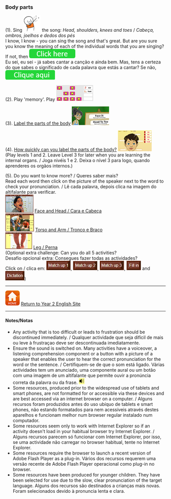 ### Body parts 

(1). Sing ![sing](/images/sing.png) the song: *Head, shoulders, knees and toes* / *Cabeça, ombros, joelhos e dedos dos pés*  
I know, I know - you can sing the song and that's great. But are you sure you know the meaning of each of the individual words that you are singing? If not, then [![clickhere](/images/clickhere.png)](https://tangerina-pt.github.io/English/HSKT)  
Eu sei, eu sei - já sabes cantar a canção e ainda bem. Mas, tens a certeza do que sabes o significado de cada palavra que estás a cantar? Se não, [![cliqueaqui](/images/cliqueaqui.png)](https://tangerina-pt.github.io/English/HSKT)

(2). Play 'memory'. Play [![bpme2](/images/bpme2.PNG)](https://www.eslgamesplus.com/body-parts-esl-vocabulary-memory-game/)

(3). [Label the parts of the body](http://www.getinthezone.org.uk/schools/ages-4-11/ages-4-5/game-brilliant-bodies/) [![bbod](/images/bbod.PNG)](http://www.getinthezone.org.uk/schools/ages-4-11/ages-4-5/game-brilliant-bodies/)

(4). [How quickly can you label the parts of the body?](https://www.learninggamesforkids.com/health_games/body_parts/labeling.html) [![lgbp](/images/lgbp.PNG)](https://www.learninggamesforkids.com/health_games/body_parts/labeling.html)  
(Play levels 1 and 2. Leave Level 3 for later when you are learning the internal organs. / Joga nivéis 1 e 2. Deixa o nível 3 para logo, quando aprenderes os orgãos internos.)

(5). Do you want to know more? / Queres saber mais?  
Read each word then click on the picture of the speaker next to the word to check your pronunciation. / Lê cada palavra, depois clica na imagem do altifalante para verificar.   
[![lcbp](/images/lcbp.PNG)](http://www.learningchocolate.com/content/body-parts-1-head-and-face) [Face and Head / Cara e Cabeça](http://www.learningchocolate.com/content/body-parts-1-head-and-face)  
[![lcbp2](/images/lcbp2.PNG)](http://www.learningchocolate.com/content/body-parts-2-mid-section-and-arms) [Torso and Arm / Tronco e Braço](http://www.learningchocolate.com/content/body-parts-2-mid-section-and-arms)  
[![lcbp3](/images/lcbp3.PNG)](http://www.learningchocolate.com/content/body-parts-3-leg) [Leg / Perna](http://www.learningchocolate.com/content/body-parts-3-leg)  
(Optional extra challenge: Can you do all 5 activities?  
Desafio opcional extra: Consegues fazer todas as actividades?  
Click on / clica em: ![lcmu1](/images/lcmu1.PNG), ![lcmu2](/images/lcmu2.PNG), ![lcmu3](/images/lcmu3.PNG), ![lcfi](/images/lcfi.PNG) and ![lcdi](/images/lcdi.PNG))


***
[![home](/images/home.PNG)](https://tangerina-pt.github.io/English/Year2) [Return to Year 2 English Site](https://tangerina-pt.github.io/English/Year2)

***

#### Notes/Notas
* Any activity that is too difficult or leads to frustration should be discontinued immediately. / Qualquer actividade que seja difícil de mais ou leve à frustraçao deve ser descontinuada imediatamente.
* Ensure the sound is switched on. Many activities have a voiceover, a listening comprehension component or a button with a picture of a speaker that enables the user to hear the correct pronunciation for the word or the sentence. / Certifiquem-se de que o som está ligado. Várias actividades tem um anunciado, uma componente aural ou um botão com uma imagem de um altifalante que permite ouvir a pronúncia correta da palavra ou da frase. ![spkr2](/images/spkr2.PNG)
* Some resources, produced prior to the widespread use of tablets and smart phones, are not formatted for or accessible via these devices and are best accessed via an internet browser on a computer. / Alguns recursos foram produzidos antes do uso ubíquo de tablets e smart phones, não estando formatados para nem acessíveis através destes aparelhos e funcionam melhor num browser regular instalado num computador.
* Some resources seem only to work with Internet Explorer so if an activity doesn't load in your habitual browser try Internet Explorer. / Alguns recursos parecem só funcionar com Internet Explorer, por isso, se uma actividade não carregar no browser habitual, tente no Internet Explorer.
* Some resources require the browser to launch a recent version of Adobe Flash Player as a plug-in. Vários dos recursos requerem uma versão recente de Adobe Flash Player operacional como plug-in no browser.
* Some resources have been produced for younger children. They have been selected for use due to the slow, clear pronunciation of the target language. Alguns dos recursos são destinados a crianças mais novas. Foram selecionados devido à pronuncia lenta e clara.
